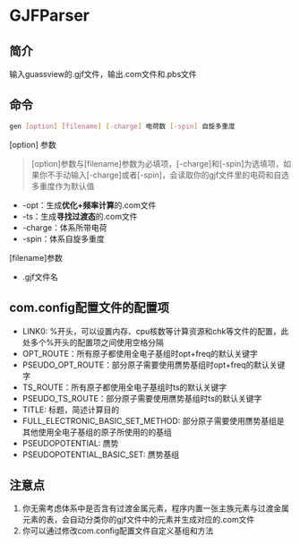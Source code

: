 # GJFParser
## 简介

输入guassview的.gjf文件，输出.com文件和.pbs文件


## 命令

```bash
gen [option] [filename] [-charge] 电荷数 [-spin] 自旋多重度
```

[option] 参数
>[option]参数与[filename]参数为必填项，[-charge]和[-spin]为选填项，如果你不手动输入[-charge]或者[-spin]，会读取你的gjf文件里的电荷和自选多重度作为默认值

- -opt：生成**优化+频率计算**的.com文件
- -ts：生成**寻找过渡态**的.com文件
- -charge：体系所带电荷
- -spin：体系自旋多重度

[filename]参数

- .gjf文件名

## com.config配置文件的配置项

- LINK0: %开头，可以设置内存、cpu核数等计算资源和chk等文件的配置，此处多个%开头的配置项之间使用空格分隔
- OPT_ROUTE：所有原子都使用全电子基组时opt+freq的默认关键字
- PSEUDO_OPT_ROUTE：部分原子需要使用赝势基组时opt+freq的默认关键字
- TS_ROUTE：所有原子都使用全电子基组时ts的默认关键字
- PSEUDO_TS_ROUTE：部分原子需要使用赝势基组时ts的默认关键字
- TITLE: 标题，简述计算目的
- FULL_ELECTRONIC_BASIC_SET_METHOD: 部分原子需要使用赝势基组是其他使用全电子基组的原子所使用的的基组
- PSEUDOPOTENTIAL: 赝势
- PSEUDOPOTENTIAL_BASIC_SET: 赝势基组



## 注意点

1. 你无需考虑体系中是否含有过渡金属元素，程序内置一张主族元素与过渡金属元素的表，会自动分类你的gjf文件中的元素并生成对应的.com文件
2. 你可以通过修改com.config配置文件自定义基组和方法





